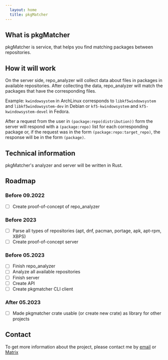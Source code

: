 ```yaml
---
  layout: home
  title: pkgMatcher
---
```

## What is pkgMatcher

pkgMatcher is service, that helps you find matching packages between repositories.

## How it will work

On the server side, repo_analyzer will collect data about files in packages in available repositories. After collecting the data, repo_analyzer will match the packages that have the corresponding files.

Example: `kwindowsystem` in ArchLinux corresponds to `libkf5windowsystem` and `libkf5windowsystem-dev` in Debian or `kf5-kwindowsystem` and `kf5-kwindowsystem-devel` in Fedora.

After a request from the user in `(package:repo(distribution))` form the server will respond with a `(package:repo)` list for each corresponding package or, if the request was in the form `(package:repo:target_repo)`, the response will be in the form `(package)`.

## Technical information

pkgMatcher's analyzer and server will be written in Rust.

## Roadmap

### Before 09.2022

- [ ] Create proof-of-concept of repo_analyzer

### Before 2023

- [ ] Parse all types of repositories (apt, dnf, pacman, portage, apk, apt-rpm, XBPS)
- [ ] Create proof-of-concept server

### Before 05.2023

- [ ] Finish repo_analyzer
- [ ] Analyze all available repositories
- [ ] Finish server
- [ ] Create API
- [ ] Create pkgmatcher CLI client

### After 05.2023

- [ ] Made pkgmatcher crate usable (or create new crate) as library for other projects

## Contact

To get more information about the project, please contact me by [email](mailto:ivabus@ivabus.dev) or [Matrix](https://matrix.to/#/@ivabus:matrix.org)
